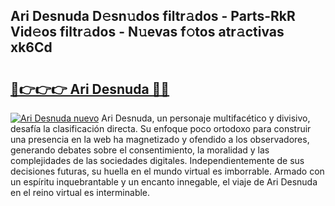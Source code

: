 ## Ari Desnuda D𝚎sn𝚞dos filtr𝚊dos - Parts-RkR Vid𝚎os filtr𝚊dos - N𝚞evas f𝚘tos atr𝚊ctivas xk6Cd

# <h2><a href="http://mb5hpw.tromn.icu/?c=Ari+Desnuda">🔗👉👉👉 Ari Desnuda 🔗🔗</a></h2>

[![Ari Desnuda nuevo](https://i.imgur.com/pEAQMta.gif)](http://mb5hpw.tromn.icu/?c=Ari+Desnuda)
Ari Desnuda, un personaje multifacético y divisivo, desafía la clasificación directa. Su enfoque poco ortodoxo para construir una presencia en la web ha magnetizado y ofendido a los observadores, generando debates sobre el consentimiento, la moralidad y las complejidades de las sociedades digitales. Independientemente de sus decisiones futuras, su huella en el mundo virtual es imborrable. Armado con un espíritu inquebrantable y un encanto innegable, el viaje de Ari Desnuda en el reino virtual es interminable.
